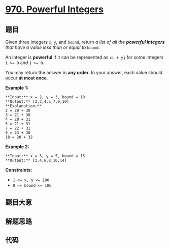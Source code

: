 # [970. Powerful Integers](https://leetcode.com/problems/powerful-integers)

## 题目

Given three integers `x`, `y`, and `bound`, return _a list of all the
**powerful integers** that have a value less than or equal to_ `bound`.

An integer is **powerful** if it can be represented as `xi + yj` for some
integers `i >= 0` and `j >= 0`.

You may return the answer in **any order**. In your answer, each value should
occur **at most once**.



**Example 1:**

    
    
    **Input:** x = 2, y = 3, bound = 10
    **Output:** [2,3,4,5,7,9,10]
    **Explanation:**
    2 = 20 + 30
    3 = 21 + 30
    4 = 20 + 31
    5 = 21 + 31
    7 = 22 + 31
    9 = 23 + 30
    10 = 20 + 32
    

**Example 2:**

    
    
    **Input:** x = 3, y = 5, bound = 15
    **Output:** [2,4,6,8,10,14]
    



**Constraints:**

  * `1 <= x, y <= 100`
  * `0 <= bound <= 106`


## 题目大意

## 解题思路

## 代码

```javascript

```
